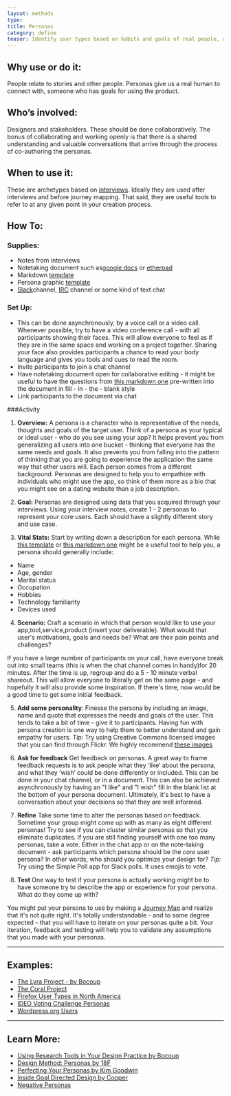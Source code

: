 ```yaml
---
layout: methods
type:
title: Personas
category: define
teaser: Identify user types based on habits and goals of real people, acquired through interviews and conversations.
---
```

## Why use or do it:

People relate to stories and other people. Personas give us a real human to connect with, someone who has goals for using the product.

## Who’s involved:

Designers and stakeholders. These should be done collaboratively. The bonus of collaborating and working openly is that there is a shared understanding and valuable conversations that arrive through the process of co-authoring the personas.

## When to use it:

These are archetypes based on [interviews](/methods/interviews/). Ideally they are used after interviews and before journey mapping. That said, they are useful tools to refer to at any given point in your creation process.

## How To:

### Supplies:

* Notes from interviews
* Notetaking document such as[google docs](https://www.google.com/docs/about/) or [etherpad](http://etherpad.org/)
* Markdown [template](https://github.com/bocoup/workshop-training-design/blob/master/handouts/persona-template.md)
* Persona graphic [template](https://github.com/bocoup/workshop-training-design/blob/master/handouts/persona-worksheet.png)
* [Slack](https://slack.com/)channel, [IRC](https://en.wikipedia.org/wiki/Internet_Relay_Chat) channel or some kind of text chat


### Set Up:

* This can be done asynchronously, by a voice call or a video call. Whenever possible, try to have a video conference call - with all participants showing their faces. This will allow everyone to feel as if they are in the same space and working on a project together. Sharing your face also provides participants a chance to read your body language and gives you tools and cues to read the room.
* Invite participants to join a chat channel
* Have notetaking document open for collaborative editing - it might be useful to have the questions from [this markdown one](https://github.com/bocoup/workshop-training-design/blob/master/handouts/persona-template.md) pre-written into the document in fill - in - the - blank style
* Link participants to the document via chat

###Activity

1. **Overview:** A persona is a character who is representative of the needs, thoughts and goals of the target user.  Think of a persona as your typical or ideal user - who do you see using your app? It helps prevent you from generalizing all users into one bucket - thinking that everyone has the same needs and goals. It also prevents you from falling into the pattern of thinking that you are going to experience the application the same way that other users will.  Each person comes from a different background. Personas are designed to help you to empathize with individuals who might use the app, so think of them more as a bio that you might see on a dating website than a job description.

2. **Goal:** Personas are designed using data that you acquired through your interviews. Using your interview notes, create 1 - 2 personas to represent your core users. Each should have a slightly different story and use case.

3. **Vital Stats:** Start by writing down a description for each persona. While [this template](https://github.com/bocoup/workshop-training-design/blob/master/handouts/persona-worksheet.png) or [this markdown one](https://github.com/bocoup/workshop-training-design/blob/master/handouts/persona-template.md) might be a useful tool to help you, a persona should generally include:
  - Name
  - Age, gender
  - Marital status
  - Occupation
  - Hobbies
  - Technology familiarity
  - Devices used  

4. **Scenario:** Craft a scenario in which that person would like to use your app,tool,service,product {insert your deliverable}. What would that user's motivations, goals and needs be? What are their pain points and challenges?

If you have a large number of participants on your call, have everyone break out into small teams (this is when the chat channel comes in handy)for 20 minutes. After the time is up, regroup and do a 5 - 10 minute verbal shareout. This will allow everyone to literally get on the same page - and hopefully it will also provide some inspiration. If there's time, now would be a good time to get some initial feedback.

5. **Add some personality**: Finesse the persona by including an image, name and quote that expresses the needs and goals of the user. This tends to take a bit of time - give it to participants. Having fun with persona creation is one way to help them to better understand and gain empathy for users.  *Tip:* Try using Creative Commons licensed images that you can find through Flickr. We highly recommend [these images](https://www.flickr.com/photos/wocintechchat/)

6. **Ask for feedback** Get feedback on personas. A great way to frame feedback requests is to ask people what they ‘like’ about the persona, and what they ‘wish’ could be done differently or included. This can be done in your chat channel, or in a document. This can also be achieved asynchronously by having an "I like" and "I wish" fill in the blank list at the bottom of your persona document. Ultimately, it's best to have a conversation about your decisions so that they are well informed.

7. **Refine** Take some time to alter the personas based on feedback. Sometime your group might come up with as many as eight different personas! Try to see if you can cluster similar personas so that you eliminate duplicates. If you are still finding yourself with one too many personas, take a vote. Either in the chat app or on the note-taking document - ask participants which persona should be the *core* user persona? In other words, who should you optimize your design for? *Tip:* Try using the Simple Poll app for Slack polls. It uses emojis to vote.  

8. **Test**  One way to test if your persona is actually working might be to have someone try to describe the app or experience for your persona. What do they come up with?  

You might put your persona to use by making a [Journey Map](https://github.com/bocoup/opendesignkit/issues/46) and realize that it's  not quite right. It's totally understandable - and to some degree expected - that you will have to iterate  on your personas quite a bit. Your iteration, feedback and testing will help you to validate any assumptions that you made with your personas.


---

## Examples:
* [The Lyra Project - by Bocoup](https://github.com/vega/lyra/search?q=persona&type=Issues&utf8=%E2%9C%93)
* [The Coral Project](https://coralproject.net/meet-our-users/)
* [Firefox User Types in North America](https://blog.mozilla.org/ux/2013/08/firefox-user-types-in-north-america/)
* [IDEO Voting Challenge Personas](https://challenges.openideo.com/blog/personas-for-concepts)
* [Wordpress.org Users](https://make.wordpress.org/docs/2014/04/21/admin-help-user-personas/)

---

## Learn More:
* [Using Research Tools in Your Design Practice by Bocoup](https://bocoup.com/weblog/using-research-tools-in-your-design-practice-negotiating-to-actually-use-them)
* [Design Method: Personas by 18F](https://methods.18f.gov/personas/)
* [Perfecting Your Personas by Kim Goodwin](https://articles.uie.com/perfecting_personas/)
* [Inside Goal Directed Design by Cooper](http://www.cooper.com/journal/2014/04/inside-goal-directed-design-a-two-part-conversation-with-alan-cooper)
* [Negative Personas](https://www.youandco.com.au/blog/why-do-i-need-negative-personas)
